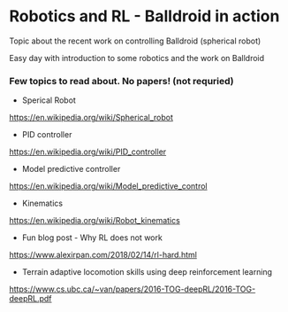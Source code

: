 # Robotics and RL - Balldroid in action

Topic about the recent work on controlling Balldroid (spherical robot)

Easy day with introduction to some robotics and the work on Balldroid

### Few topics to read about. No papers! (not requried)

* Sperical Robot

https://en.wikipedia.org/wiki/Spherical_robot

* PID controller

https://en.wikipedia.org/wiki/PID_controller

* Model predictive controller

https://en.wikipedia.org/wiki/Model_predictive_control

* Kinematics

https://en.wikipedia.org/wiki/Robot_kinematics

* Fun blog post - Why RL does not work

https://www.alexirpan.com/2018/02/14/rl-hard.html

* Terrain adaptive locomotion skills using deep reinforcement learning

https://www.cs.ubc.ca/~van/papers/2016-TOG-deepRL/2016-TOG-deepRL.pdf

